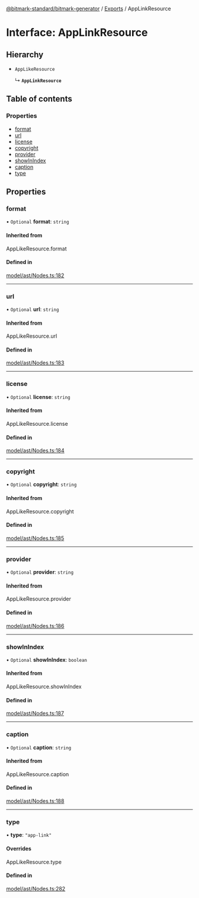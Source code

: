 [@bitmark-standard/bitmark-generator](../API.md) / [Exports](../modules.md) / AppLinkResource

# Interface: AppLinkResource

## Hierarchy

- `AppLikeResource`

  ↳ **`AppLinkResource`**

## Table of contents

### Properties

- [format](AppLinkResource.md#format)
- [url](AppLinkResource.md#url)
- [license](AppLinkResource.md#license)
- [copyright](AppLinkResource.md#copyright)
- [provider](AppLinkResource.md#provider)
- [showInIndex](AppLinkResource.md#showInIndex)
- [caption](AppLinkResource.md#caption)
- [type](AppLinkResource.md#type)

## Properties

### format

• `Optional` **format**: `string`

#### Inherited from

AppLikeResource.format

#### Defined in

[model/ast/Nodes.ts:182](https://github.com/getMoreBrain/bitmark-generator/blob/ccb191f/src/model/ast/Nodes.ts#L182)

___

### url

• `Optional` **url**: `string`

#### Inherited from

AppLikeResource.url

#### Defined in

[model/ast/Nodes.ts:183](https://github.com/getMoreBrain/bitmark-generator/blob/ccb191f/src/model/ast/Nodes.ts#L183)

___

### license

• `Optional` **license**: `string`

#### Inherited from

AppLikeResource.license

#### Defined in

[model/ast/Nodes.ts:184](https://github.com/getMoreBrain/bitmark-generator/blob/ccb191f/src/model/ast/Nodes.ts#L184)

___

### copyright

• `Optional` **copyright**: `string`

#### Inherited from

AppLikeResource.copyright

#### Defined in

[model/ast/Nodes.ts:185](https://github.com/getMoreBrain/bitmark-generator/blob/ccb191f/src/model/ast/Nodes.ts#L185)

___

### provider

• `Optional` **provider**: `string`

#### Inherited from

AppLikeResource.provider

#### Defined in

[model/ast/Nodes.ts:186](https://github.com/getMoreBrain/bitmark-generator/blob/ccb191f/src/model/ast/Nodes.ts#L186)

___

### showInIndex

• `Optional` **showInIndex**: `boolean`

#### Inherited from

AppLikeResource.showInIndex

#### Defined in

[model/ast/Nodes.ts:187](https://github.com/getMoreBrain/bitmark-generator/blob/ccb191f/src/model/ast/Nodes.ts#L187)

___

### caption

• `Optional` **caption**: `string`

#### Inherited from

AppLikeResource.caption

#### Defined in

[model/ast/Nodes.ts:188](https://github.com/getMoreBrain/bitmark-generator/blob/ccb191f/src/model/ast/Nodes.ts#L188)

___

### type

• **type**: ``"app-link"``

#### Overrides

AppLikeResource.type

#### Defined in

[model/ast/Nodes.ts:282](https://github.com/getMoreBrain/bitmark-generator/blob/ccb191f/src/model/ast/Nodes.ts#L282)
